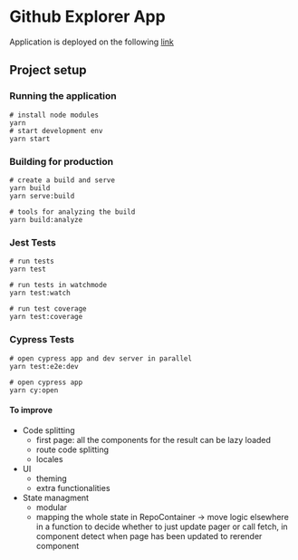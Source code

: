 # Github Explorer App

Application is deployed on the following [link](https://github-explor.web.app/)

## Project setup

### Running the application

```
# install node modules
yarn
# start development env
yarn start
```

### Building for production

```
# create a build and serve
yarn build
yarn serve:build

# tools for analyzing the build
yarn build:analyze
```

### Jest Tests

```
# run tests
yarn test

# run tests in watchmode
yarn test:watch

# run test coverage
yarn test:coverage
```

### Cypress Tests

```
# open cypress app and dev server in parallel
yarn test:e2e:dev

# open cypress app
yarn cy:open
```

#### To improve

- Code splitting
  - first page: all the components for the result can be lazy loaded
  - route code splitting
  - locales
- UI
  - theming
  - extra functionalities
- State managment
  - modular
  - mapping the whole state in RepoContainer -> move logic elsewhere in a function to decide whether to just update pager or call fetch, in component detect when page has been updated to rerender component
